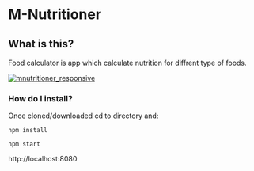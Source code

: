 # M-Nutritioner

## What is this?

Food calculator is app which calculate nutrition for diffrent type of foods.

<a href="https://ibb.co/iHzcn8"><img src="https://preview.ibb.co/nkKcn8/mnutritioner_responsive.jpg" alt="mnutritioner_responsive" border="0"></a>

### How do I install? ###

Once cloned/downloaded cd to directory and:

```
npm install

npm start
```
http://localhost:8080

